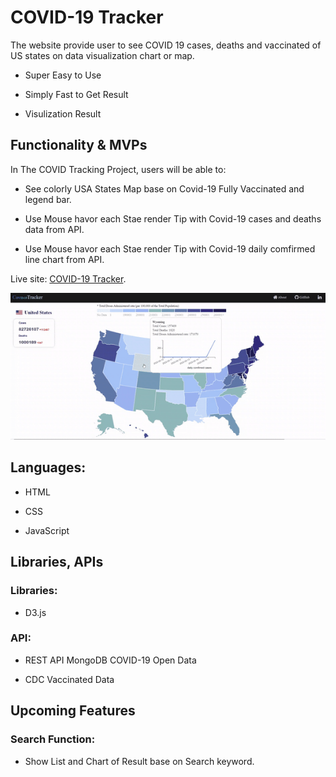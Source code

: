 # COVID-19 Tracker

The website provide user to see COVID 19 cases, deaths and vaccinated of US states on data visualization chart or map.

- Super Easy to Use

- Simply Fast to Get Result

- Visulization Result

## Functionality & MVPs

In The COVID Tracking Project, users will be able to:

- See colorly USA States Map base on Covid-19 Fully Vaccinated and legend bar.

- Use Mouse havor each Stae render Tip with Covid-19 cases and deaths data from API.

- Use Mouse havor each Stae render Tip with Covid-19 daily comfirmed line chart from API.

Live site: [COVID-19 Tracker](https://janiceshih.github.io/the-covid-19-tracker/).

![splash page demo](https://github.com/JaniceShih/the-covid-19-tracker/blob/main/src/images/the_covid19_tracker.gif?raw=true)

## Languages:

- HTML

- CSS

- JavaScript

## Libraries, APIs

### Libraries:

- D3.js

### API:

- REST API MongoDB COVID-19 Open Data

- CDC Vaccinated Data

## Upcoming Features

### Search Function:

- Show List and Chart of Result base on Search keyword.
